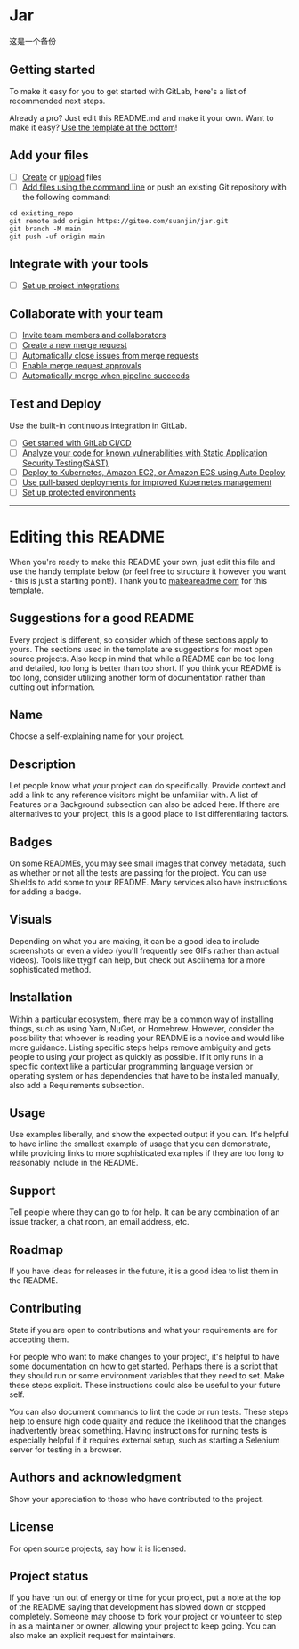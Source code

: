 # Jar

这是一个备份

## Getting started

To make it easy for you to get started with GitLab, here's a list of recommended next steps.

Already a pro? Just edit this README.md and make it your own. Want to make it easy? [Use the template at the bottom](#editing-this-readme)!

## Add your files

- [ ] [Create](https://gitee.com/suanjin/jar) or [upload](https://gitee.com/suanjin/jar) files
- [ ] [Add files using the command line](https://gitee.com/suanjin/jar.html#add-a-file-using-the-command-line) or push an existing Git repository with the following command:

```
cd existing_repo
git remote add origin https://gitee.com/suanjin/jar.git
git branch -M main
git push -uf origin main
```

## Integrate with your tools

- [ ] [Set up project integrations](https://gitee.com/suanjin/jar)

## Collaborate with your team

- [ ] [Invite team members and collaborators](https://gitee.com/suanjin/jar)
- [ ] [Create a new merge request](https://gitee.com/suanjin/jar)
- [ ] [Automatically close issues from merge requests](https://gitee.com/suanjin/jar)
- [ ] [Enable merge request approvals](https://gitee.com/suanjin/jar)
- [ ] [Automatically merge when pipeline succeeds](https://gitee.com/suanjin/jarmerge_when_pipeline_succeeds.html)

## Test and Deploy

Use the built-in continuous integration in GitLab.

- [ ] [Get started with GitLab CI/CD](https://gitee.com/suanjin/jar/index.html)
- [ ] [Analyze your code for known vulnerabilities with Static Application Security Testing(SAST)](https://gitee.com/suanjin/jar)
- [ ] [Deploy to Kubernetes, Amazon EC2, or Amazon ECS using Auto Deploy](https://gitee.com/suanjin/jar)
- [ ] [Use pull-based deployments for improved Kubernetes management](https://gitee.com/suanjin/jar)
- [ ] [Set up protected environments](https://gitee.com/suanjin/jar)

***

# Editing this README

When you're ready to make this README your own, just edit this file and use the handy template below (or feel free to structure it however you want - this is just a starting point!). Thank you to [makeareadme.com](https://www.makeareadme.com/) for this template.

## Suggestions for a good README
Every project is different, so consider which of these sections apply to yours. The sections used in the template are suggestions for most open source projects. Also keep in mind that while a README can be too long and detailed, too long is better than too short. If you think your README is too long, consider utilizing another form of documentation rather than cutting out information.

## Name
Choose a self-explaining name for your project.

## Description
Let people know what your project can do specifically. Provide context and add a link to any reference visitors might be unfamiliar with. A list of Features or a Background subsection can also be added here. If there are alternatives to your project, this is a good place to list differentiating factors.

## Badges
On some READMEs, you may see small images that convey metadata, such as whether or not all the tests are passing for the project. You can use Shields to add some to your README. Many services also have instructions for adding a badge.

## Visuals
Depending on what you are making, it can be a good idea to include screenshots or even a video (you'll frequently see GIFs rather than actual videos). Tools like ttygif can help, but check out Asciinema for a more sophisticated method.

## Installation
Within a particular ecosystem, there may be a common way of installing things, such as using Yarn, NuGet, or Homebrew. However, consider the possibility that whoever is reading your README is a novice and would like more guidance. Listing specific steps helps remove ambiguity and gets people to using your project as quickly as possible. If it only runs in a specific context like a particular programming language version or operating system or has dependencies that have to be installed manually, also add a Requirements subsection.

## Usage
Use examples liberally, and show the expected output if you can. It's helpful to have inline the smallest example of usage that you can demonstrate, while providing links to more sophisticated examples if they are too long to reasonably include in the README.

## Support
Tell people where they can go to for help. It can be any combination of an issue tracker, a chat room, an email address, etc.

## Roadmap
If you have ideas for releases in the future, it is a good idea to list them in the README.

## Contributing
State if you are open to contributions and what your requirements are for accepting them.

For people who want to make changes to your project, it's helpful to have some documentation on how to get started. Perhaps there is a script that they should run or some environment variables that they need to set. Make these steps explicit. These instructions could also be useful to your future self.

You can also document commands to lint the code or run tests. These steps help to ensure high code quality and reduce the likelihood that the changes inadvertently break something. Having instructions for running tests is especially helpful if it requires external setup, such as starting a Selenium server for testing in a browser.

## Authors and acknowledgment
Show your appreciation to those who have contributed to the project.

## License
For open source projects, say how it is licensed.

## Project status
If you have run out of energy or time for your project, put a note at the top of the README saying that development has slowed down or stopped completely. Someone may choose to fork your project or volunteer to step in as a maintainer or owner, allowing your project to keep going. You can also make an explicit request for maintainers.
